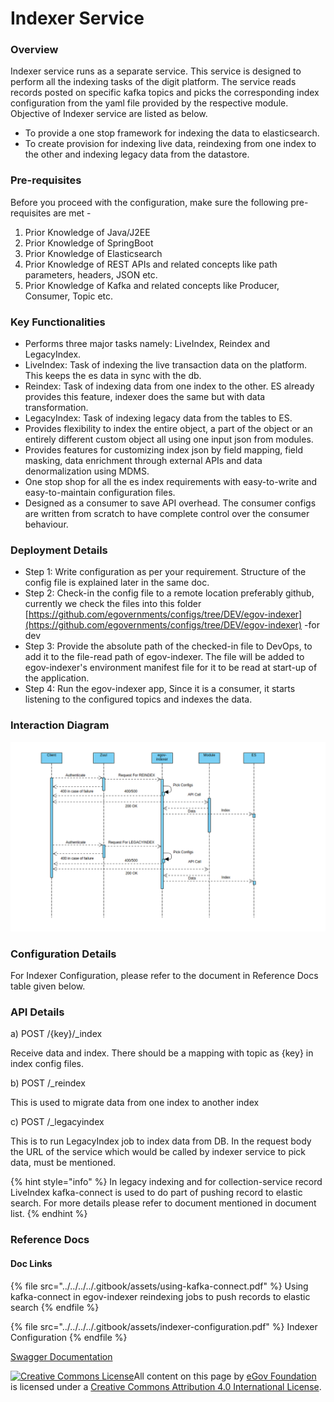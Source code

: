 # Indexer Service

### Overview <a href="#overview" id="overview"></a>

Indexer service runs as a separate service. This service is designed to perform all the indexing tasks of the digit platform. The service reads records posted on specific kafka topics and picks the corresponding index configuration from the yaml file provided by the respective module. Objective of Indexer service are listed as below.

* To provide a one stop framework for indexing the data to elasticsearch.
* To create provision for indexing live data, reindexing from one index to the other and indexing legacy data from the datastore.

### Pre-requisites <a href="#pre-requisites" id="pre-requisites"></a>

Before you proceed with the configuration, make sure the following pre-requisites are met -

1. Prior Knowledge of Java/J2EE
2. Prior Knowledge of SpringBoot
3. Prior Knowledge of Elasticsearch
4. Prior Knowledge of REST APIs and related concepts like path parameters, headers, JSON etc.
5. Prior Knowledge of Kafka and related concepts like Producer, Consumer, Topic etc.

### Key Functionalities <a href="#key-functionalities" id="key-functionalities"></a>

* Performs three major tasks namely: LiveIndex, Reindex and LegacyIndex.
* LiveIndex: Task of indexing the live transaction data on the platform. This keeps the es data in sync with the db.
* Reindex: Task of indexing data from one index to the other. ES already provides this feature, indexer does the same but with data transformation.
* LegacyIndex: Task of indexing legacy data from the tables to ES.
* Provides flexibility to index the entire object, a part of the object or an entirely different custom object all using one input json from modules.
* Provides features for customizing index json by field mapping, field masking, data enrichment through external APIs and data denormalization using MDMS.
* One stop shop for all the es index requirements with easy-to-write and easy-to-maintain configuration files.
* Designed as a consumer to save API overhead. The consumer configs are written from scratch to have complete control over the consumer behaviour.

### Deployment Details <a href="#deployment-details" id="deployment-details"></a>

* Step 1: Write configuration as per your requirement. Structure of the config file is explained later in the same doc.
* Step 2: Check-in the config file to a remote location preferably github, currently we check the files into this folder [https://github.com/egovernments/configs/tree/DEV/egov-indexer](https://github.com/egovernments/configs/tree/DEV/egov-indexer) -for dev
* Step 3: Provide the absolute path of the checked-in file to DevOps, to add it to the file-read path of egov-indexer. The file will be added to egov-indexer's environment manifest file for it to be read at start-up of the application.
* Step 4: Run the egov-indexer app, Since it is a consumer, it starts listening to the configured topics and indexes the data.

### Interaction Diagram <a href="#interaction-diagram" id="interaction-diagram"></a>

![](../../../../.gitbook/assets/indexer.png)

### Configuration Details <a href="#configuration-details" id="configuration-details"></a>

For Indexer Configuration, please refer to the document in Reference Docs table given below.

### API Details <a href="#api-details" id="api-details"></a>

a) POST /{key}/\_index

Receive data and index. There should be a mapping with topic as {key} in index config files.

b) POST /\_reindex

This is used to migrate data from one index to another index

c) POST /\_legacyindex

This is to run LegacyIndex job to index data from DB. In the request body the URL of the service which would be called by indexer service to pick data, must be mentioned.

{% hint style="info" %}
In legacy indexing and for collection-service record LiveIndex kafka-connect is used to do part of pushing record to elastic search. For more details please refer to document mentioned in document list.
{% endhint %}

### Reference Docs <a href="#reference-docs" id="reference-docs"></a>

#### Doc Links <a href="#doc-links" id="doc-links"></a>

{% file src="../../../../.gitbook/assets/using-kafka-connect.pdf" %}
Using kafka-connect in egov-indexer reindexing jobs to push records to elastic search
{% endfile %}

{% file src="../../../../.gitbook/assets/indexer-configuration.pdf" %}
Indexer Configuration
{% endfile %}

[Swagger Documentation](https://editor.swagger.io/?url=https://raw.githubusercontent.com/egovernments/core-services/master/docs/indexer-contract.yml#!/)

[![Creative Commons License](https://i.creativecommons.org/l/by/4.0/80x15.png)](http://creativecommons.org/licenses/by/4.0/)All content on this page by [eGov Foundation ](https://egov.org.in)is licensed under a [Creative Commons Attribution 4.0 International License](http://creativecommons.org/licenses/by/4.0/).
